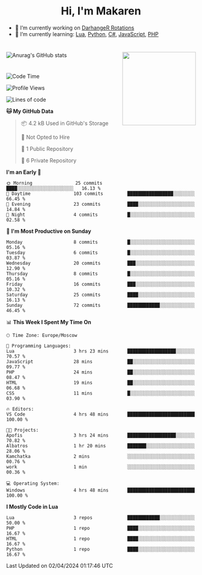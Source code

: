 <div id="header" align="center">
 <h1>Hi, I'm Makaren</h1>
</div>

- 🔭 I’m currently working on <a href="https://darhanger.github.io/rotations/">DarhangeR Rotations</a>
- 🌱 I’m currently learning: <a href="https://www.lua.org">Lua</a>, <a href="https://www.python.org">Python</a>, <a href="https://dotnet.microsoft.com/en-us/languages/csharp">C#</a>, <a href="https://www.ecma-international.org/publications-and-standards/standards/ecma-262/">JavaScript</a>, <a href="https://www.php.net">PHP</a>
<!--
- 👯 I’m looking to collaborate on ...
- 🤔 I’m looking for help with ...
- 💬 Ask me about ...
- 📫 How to reach me: ...
- 😄 Pronouns: ...
- ⚡ Fun fact: ...
-->
#
![Anurag's GitHub stats](https://github-readme-stats.vercel.app/api?username=MakarenD&text_color=fff&icon_color=435cd9&show_icons=true&theme=dark&bg_color=00000000)<img align="right" src="https://media3.giphy.com/media/LaVp0AyqR5bGsC5Cbm/giphy.gif?cid=ecf05e4702j5mjw4h8mwt6p3xur6xnlpw7ymefs00ez9pcbs&ep=v1_gifs_search&rid=giphy.gif&ct=g" width="195"/> 

#
<!--START_SECTION:waka-->
![Code Time](http://img.shields.io/badge/Code%20Time-355%20hrs%2041%20mins-blue)

![Profile Views](http://img.shields.io/badge/Profile%20Views-2-blue)

![Lines of code](https://img.shields.io/badge/From%20Hello%20World%20I%27ve%20Written-117.7%20thousand%20lines%20of%20code-blue)

**🐱 My GitHub Data** 

> 📦 4.2 kB Used in GitHub's Storage 
 > 
> 🚫 Not Opted to Hire
 > 
> 📜 1 Public Repository 
 > 
> 🔑 6 Private Repository 
 > 
**I'm an Early 🐤** 

```text
🌞 Morning                25 commits          ████░░░░░░░░░░░░░░░░░░░░░   16.13 % 
🌆 Daytime                103 commits         █████████████████░░░░░░░░   66.45 % 
🌃 Evening                23 commits          ████░░░░░░░░░░░░░░░░░░░░░   14.84 % 
🌙 Night                  4 commits           █░░░░░░░░░░░░░░░░░░░░░░░░   02.58 % 
```
📅 **I'm Most Productive on Sunday** 

```text
Monday                   8 commits           █░░░░░░░░░░░░░░░░░░░░░░░░   05.16 % 
Tuesday                  6 commits           █░░░░░░░░░░░░░░░░░░░░░░░░   03.87 % 
Wednesday                20 commits          ███░░░░░░░░░░░░░░░░░░░░░░   12.90 % 
Thursday                 8 commits           █░░░░░░░░░░░░░░░░░░░░░░░░   05.16 % 
Friday                   16 commits          ███░░░░░░░░░░░░░░░░░░░░░░   10.32 % 
Saturday                 25 commits          ████░░░░░░░░░░░░░░░░░░░░░   16.13 % 
Sunday                   72 commits          ████████████░░░░░░░░░░░░░   46.45 % 
```


📊 **This Week I Spent My Time On** 

```text
🕑︎ Time Zone: Europe/Moscow

💬 Programming Languages: 
Lua                      3 hrs 23 mins       ██████████████████░░░░░░░   70.57 % 
JavaScript               28 mins             ██░░░░░░░░░░░░░░░░░░░░░░░   09.77 % 
PHP                      24 mins             ██░░░░░░░░░░░░░░░░░░░░░░░   08.47 % 
HTML                     19 mins             ██░░░░░░░░░░░░░░░░░░░░░░░   06.68 % 
CSS                      11 mins             █░░░░░░░░░░░░░░░░░░░░░░░░   03.90 % 

🔥 Editors: 
VS Code                  4 hrs 48 mins       █████████████████████████   100.00 % 

🐱‍💻 Projects: 
Apofis                   3 hrs 24 mins       ██████████████████░░░░░░░   70.82 % 
Albatros                 1 hr 20 mins        ███████░░░░░░░░░░░░░░░░░░   28.06 % 
Kamchatka                2 mins              ░░░░░░░░░░░░░░░░░░░░░░░░░   00.76 % 
work                     1 min               ░░░░░░░░░░░░░░░░░░░░░░░░░   00.36 % 

💻 Operating System: 
Windows                  4 hrs 48 mins       █████████████████████████   100.00 % 
```

**I Mostly Code in Lua** 

```text
Lua                      3 repos             ████████████░░░░░░░░░░░░░   50.00 % 
PHP                      1 repo              ████░░░░░░░░░░░░░░░░░░░░░   16.67 % 
HTML                     1 repo              ████░░░░░░░░░░░░░░░░░░░░░   16.67 % 
Python                   1 repo              ████░░░░░░░░░░░░░░░░░░░░░   16.67 % 
```




 Last Updated on 02/04/2024 01:17:46 UTC
<!--END_SECTION:waka-->

